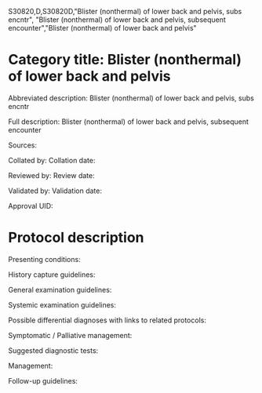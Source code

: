 S30820,D,S30820D,"Blister (nonthermal) of lower back and pelvis, subs encntr", "Blister (nonthermal) of lower back and pelvis, subsequent encounter","Blister (nonthermal) of lower back and pelvis"
# Category title: Blister (nonthermal) of lower back and pelvis

Abbreviated description: Blister (nonthermal) of lower back and pelvis, subs encntr

Full description: Blister (nonthermal) of lower back and pelvis, subsequent encounter

Sources:

Collated by:
Collation date:

Reviewed by:
Review date:

Validated by:
Validation date:

Approval UID:

# Protocol description

Presenting conditions:

History capture guidelines:

General examination guidelines:

Systemic examination guidelines:

Possible differential diagnoses with links to related protocols:

Symptomatic / Palliative management:

Suggested diagnostic tests:

Management:

Follow-up guidelines:
